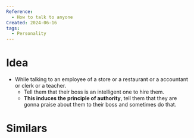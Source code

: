 ```yaml
---
Reference:
  - How to talk to anyone
Created: 2024-06-16
tags:
  - Personality
---
```

# Idea

* While talking to an employee of a store or a restaurant or a accountant or clerk or a teacher. 
	* Tell them that their boss is an intelligent one to hire them. 
	* **This induces the principle of authority**, tell them that they are gonna praise about them to their boss and sometimes do that.
# Similars

